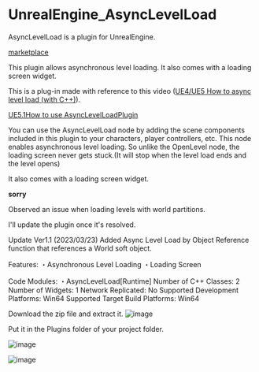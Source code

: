 # UnrealEngine_AsyncLevelLoad　

AsyncLevelLoad is a plugin for UnrealEngine.


[marketplace](https://www.unrealengine.com/marketplace/ja/product/fedd4da327a946a1ae5461da851ffcf1)

This plugin allows asynchronous level loading. It also comes with a loading screen widget.

This is a plug-in made with reference to this video ([UE4/UE5 How to async level load (with C++)](https://youtube.com/watch?v=GwCD2WQ7-4U)).

[UE5.1How to use AsyncLevelLoadPlugin](https://www.youtube.com/watch?v=Mda-TK7-a18)

You can use the AsyncLevelLoad node by adding the scene components included in this plugin to your characters, player controllers, etc.
This node enables asynchronous level loading. So unlike the OpenLevel node, the loading screen never gets stuck.(It will stop when the level load ends and the level opens)

It also comes with a loading screen widget.

<b>sorry</b>

Observed an issue when loading levels with world partitions.

I'll update the plugin once it's resolved.

Update Ver1.1 (2023/03/23)
Added Async Level Load by Object Reference function that references a World soft object.

Features:
・Asynchronous Level Loading
・Loading Screen

Code Modules:
・AsyncLevelLoad[Runtime]
Number of C++ Classes: 2
Number of Widgets: 1
Network Replicated: No
Supported Development Platforms: Win64
Supported Target Build Platforms: Win64


Download the zip file and extract it.
![image](https://github.com/roy00227/AsyncLevelLoad/assets/100113338/56d511e7-fa44-4042-93cc-8c06c072f399)

Put it in the Plugins folder of your project folder.

![image](https://github.com/roy00227/AsyncLevelLoad/assets/100113338/34e6b65b-8ec1-450d-bdc1-591abdfa2dbc)

![image](https://github.com/roy00227/AsyncLevelLoad/assets/100113338/20b36cf5-34f7-4020-9aed-0b4167eba97e)


